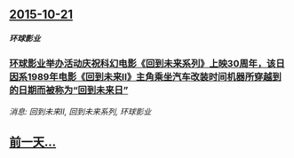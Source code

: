 ## [2015-10-21](/news/2015/10/21/index.md)

##### 环球影业
### [环球影业举办活动庆祝科幻电影《回到未来系列》上映30周年，该日因系1989年电影《回到未来II》主角乘坐汽车改装时间机器所穿越到的日期而被称为“回到未来日”](/news/2015/10/21/环球影业举办活动庆祝科幻电影-回到未来系列-上映30周年-该日因系1989年电影-回到未来II-主角乘坐汽车改装时间机器.md)
_消息: 回到未来II, 回到未来系列, 环球影业_

## [前一天...](/news/2015/10/19/index.md)

